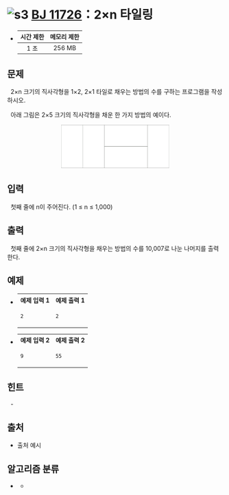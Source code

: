 # <img alt="s3" src="https://d2gd6pc034wcta.cloudfront.net/tier/8.svg" width="16" /> [BJ 11726](https://www.acmicpc.net/problem/11726)：2×n 타일링

- | 시간 제한 | 메모리 제한 |
  | :-------: | :---------: |
  |   1 초    |   256 MB    |

## 문제

&nbsp; 2×n 크기의 직사각형을 1×2, 2×1 타일로 채우는 방법의 수를 구하는 프로그램을 작성하시오.

&nbsp; 아래 그림은 2×5 크기의 직사각형을 채운 한 가지 방법의 예이다.

<p align=center>
<img src="./asset/00.png" alt="00" style="max-width: 50%; height: auto;" />
</p>

## 입력

&nbsp; 첫째 줄에 n이 주어진다. (1 ≤ n ≤ 1,000)

## 출력

&nbsp; 첫째 줄에 2×n 크기의 직사각형을 채우는 방법의 수를 10,007로 나눈 나머지를 출력한다.

## 예제

- <table>
  <tr>
  <th align="center">예제 입력 1</th>
  <th align="center">예제 출력 1</th>
  </tr>
  <tr>
  <td valign="top">

  ```txt
  2
  ```

  </td>
  <td valign="top">

  ```txt
  2
  ```

  </td>
  </tr>
  </table>

- <table>
  <tr>
  <th align="center">예제 입력 2</th>
  <th align="center">예제 출력 2</th>
  </tr>
  <tr>
  <td valign="top">

  ```txt
  9
  ```

  </td>
  <td valign="top">

  ```txt
  55
  ```

  </td>
  </tr>
  </table>

## 힌트

&nbsp; -

## 출처

- 출처 예시

## 알고리즘 분류

- -
